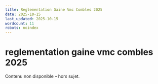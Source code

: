 ```yaml
---
title: Reglementation Gaine Vmc Combles 2025
date: 2025-10-15
last_updated: 2025-10-15
wordcount: 11
robots: noindex
---
```


# reglementation gaine vmc combles 2025

Contenu non disponible – hors sujet.